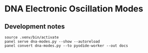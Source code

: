 # DNA Electronic Oscillation Modes

## Development notes

    source .venv/bin/activate
    panel serve dna-modes.py --show --autoreload
    panel convert dna-modes.py --to pyodide-worker --out docs

